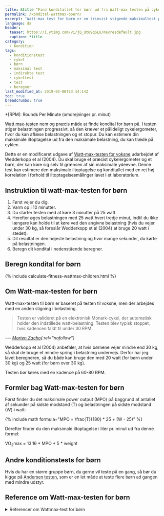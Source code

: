 ```yaml
---
title: &title "Find konditallet for børn ud fra Watt-max testen på cykel"
permalink: /kondital-wattmax-boern/
excerpt: "Watt-max test for børn er en trinvist stigende maksimaltest på ergometercykel, som du kan bruge til at udregne konditallet. Testen er tilpasset børn fra 7 - 15 år og lavet af danske forskere."
language: da
header:
  teaser: https://i.ytimg.com/vi/jQ_Qtu9qSLU/maxresdefault.jpg
  caption: *title
category:
  - Kondition
tags:
  - konditionstest
  - cykel
  - børn
  - maksimal test
  - indirekte test
  - cykeltest
  - test
  - beregner
last_modified_at: 2019-03-06T23:14:14Z
toc: true
breadcrumbs: true
---
```


*[RPM]: Rounds Per Minute (omdrejninger pr. minut)

[Watt max-testen](/kondital-wattmax/) nem og præcis måde at finde kondital for børn på. I testen stiger belastningen progressivt, så den kræver et pålideligt cykelergometer, hvor du kan aflæse belastningen og et stopur. Du kan estimere din maksimale iltoptagelse ud fra den maksimale belastning, du kan træde på cyklen.

Dette er en modificeret udgave af [Watt-max-testen for voksne](/kondital-wattmax/) udarbejdet af Wedderkopp et al (2004). Du skal bruge et præcist cykelergometer og et barn, der kan køre sig selv til grænsen af sin maksimale ydeevne. Denne test kan estimere den maksimale iltoptagelse og konditallet med en ret høj korrelation i forhold til iltoptagelsesmålinger lavet i et laboratorium.

## Instruktion til watt-max-testen for børn

1. Først vejer du dig.
2. Varm op i 10 minutter.
3. Du starter testen med at køre 3 minutter på 25 watt.
4. Herefter øges belastningen med 25 watt hvert tredje minut, indtil du ikke længere kan holde til at køre ved den angivne belastning (hvis du vejer under 30 kg, så foreslår Wedderkopp et al (2004) at bruge 20 watt i stedet).
5. Dit resultat er den højeste belastning og hvor mange sekunder, du kørte på belastningen.
6. Beregn dit kondital i nedenstående beregner.

## Beregn kondital for børn

{% include calculate-fitness-wattmax-children.html %}

## Om Watt-max-testen for børn

Watt-max-testen til børn er baseret på testen til voksne, men der arbejdes med en anden stigning i belastning.

> Testen er valideret på en elektronisk Monark-cykel, der automatisk holder den indstillede watt-belastning. Testen blev typisk stoppet, hvis kadencen faldt til under 30 RPM.

--- <cite>[Morten Zacho](https://web.archive.org/web/20150403145124/http://www.motion-online.dk/konditionstraening/testning/watt-max-test-for-boern/){:rel="nofollow"}</cite>

Wedderkopp et al (2004) anbefaler, at hvis børnene vejer mindre end 30 kg, så skal de bruge et mindre spring i belastning undervejs. Derfor har jeg lavet beregneren, så du både kan bruge den med 20 watt (for børn under 30 kg) og 25 watt (for børn over 30 kg).

Testen bør køres med en kadence på 60-80 RPM.

## Formler bag Watt-max-testen for børn

Først finder du det maksimale power output (MPO) på baggrund af antallet af sekunder på sidste modstand (T) og belastningen på sidste modstand (W) i watt:

{% include math formula="MPO = \frac{T}{180} * 25 + (W - 25)" %}

Derefter finder du den maksimale iltoptagelse i liter pr. minut ud fra denne formel:

VO<sub>2</sub>max = 13.16 * MPO + 5 * weight

## Andre konditionstests for børn

Hvis du har en større gruppe børn, du gerne vil teste på en gang, så bør du kigge på [Andersen testen](/andersen-test/), som er en let måde at teste flere børn ad gangen med mindre udstyr.

## Reference om Watt-max-testen for børn

<details markdown="1">
  <summary>Referencer om Wattmax-test for børn</summary>

- Wedderkopp, N., K. Froberg, H. S. Hansen, og L. B. Andersen. 2004. “Secular Trends in Physical Fitness and Obesity in Danish 9-Year-Old Girls and Boys: Odense School Child Study and Danish Substudy of the European Youth Heart Study”. Scandinavian Journal of Medicine & Science in Sports 14 (3): 150–55. <https://doi.org/10.1111/j.1600-0838.2004.00365.x>.
</details>
